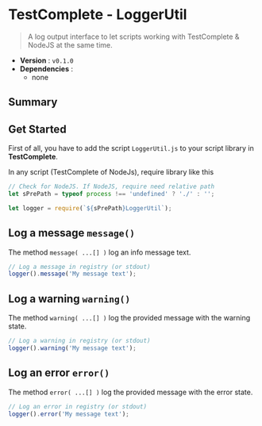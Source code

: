 # TestComplete - LoggerUtil

> A log output interface to let scripts working with TestComplete & NodeJS at the same time.

* **Version** : ``v0.1.0``
* **Dependencies** :
    * none
  
  
## Summary

[](BeginSummary)
[](EndSummary)



## Get Started

First of all, you have to add the script ``LoggerUtil.js`` to your
script library in **TestComplete**.

In any script (TestComplete of NodeJs), require library like this

````javascript
// Check for NodeJS. If NodeJS, require need relative path
let sPrePath = typeof process !== 'undefined' ? './' : '';

let logger = require(`${sPrePath}LoggerUtil`);
````
    
    
    
## Log a message `message()`

The method ``message( ...[] )`` log an info message text.

````javascript
// Log a message in registry (or stdout)
logger().message('My message text');
````



## Log a warning `warning()`

The method ``warning( ...[] )`` log the provided message with the warning state.

````javascript
// Log a warning in registry (or stdout)
logger().warning('My message text');
````



## Log an error `error()`

The method ``error( ...[] )`` log the provided message with the error state.

````javascript
// Log an error in registry (or stdout)
logger().error('My message text');
````
